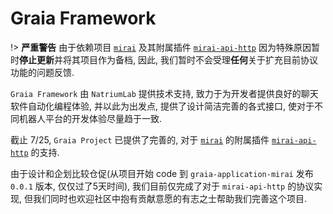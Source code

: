 # Graia Framework

!> **严重警告** 由于依赖项目 [`mirai`](https://github.com/mamoe/mirai)
及其附属插件 [`mirai-api-http`](https://github.com/mamoe/mirai-api-http) 因为特殊原因暂时**停止更新**并将其项目作为备档,
因此, 我们暂时不会受理**任何**关于扩充目前协议功能的问题反馈.

`Graia Framework` 由 `NatriumLab` 提供技术支持, 致力于为开发者提供良好的聊天软件自动化编程体验,
并以此为出发点, 提供了设计简洁完善的各式接口, 使对于不同机器人平台的开发体验尽量趋于一致.

截止 7/25, `Graia Project` 已提供了完善的, 对于 [`mirai`](https://github.com/mamoe/mirai)
的附属插件 [`mirai-api-http`](https://github.com/mamoe/mirai-api-http) 的支持.

由于设计和企划比较仓促(从项目开始 code 到 `graia-application-mirai` 发布 `0.0.1` 版本, 仅仅过了5天时间),
我们目前仅完成了对于 `mirai-api-http` 的协议实现, 但我们同时也欢迎社区中抱有贡献意愿的有志之士帮助我们完善这个项目.